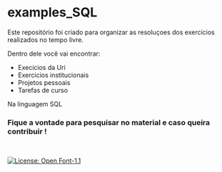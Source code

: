 # examples_SQL

Este repositório foi criado para organizar as resoluçoes dos exercicios realizados no tempo livre.

Dentro dele você vai encontrar: </h2> 

- Execicios da Uri
- Exercicios institucionais
- Projetos pessoais
- Tarefas de curso


Na linguagem SQL

<h3>
Fique a vontade para pesquisar no material e caso queira contribuir ! 
</h3>




<br>

[![License: Open Font-1.1](https://img.shields.io/badge/License-OFL%201.1-lightgreen.svg)](https://opensource.org/licenses/OFL-1.1) 
